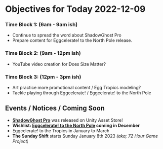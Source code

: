 # Objectives for Today 2022-12-09

### Time Block 1: (6am - 9am ish)
- Continue to spread the word about ShadowGhost Pro
- Prepare content for Eggcelerate! to the North Pole release.

### Time Block 2: (9am - 12pm ish)
- YouTube video creation for Does Size Matter?

### Time Block 3: (12pm - 3pm ish)
- Art practice more promotional content / Egg Tropics modeling?
- Tackle playing through Eggcelerate! / Eggcelerate! to the North Pole

## Events / Notices / Coming Soon

- **[ShadowGhost Pro](https://assetstore.unity.com/packages/tools/game-toolkits/shadowghostpro-235813)** was released on Unity Asset Store!
- **Wishlist: [Eggcelerate! to the North Pole](https://store.steampowered.com/app/2216320/Eggcelerate_to_the_North_Pole/) coming in December**
- Eggcelerate! to the Tropics in January to March
- **The Sunday Shift** starts Sunday January 8th 2023 _(aka; 72 Hour Game Project)_
